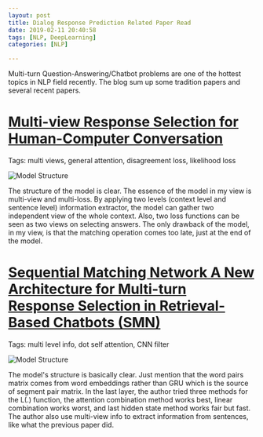 ```yaml
---
layout: post
title: Dialog Response Prediction Related Paper Read
date: 2019-02-11 20:40:58
tags: [NLP, DeepLearning]
categories: [NLP]

---
```


Multi-turn Question-Answering/Chatbot problems are one of the hottest topics in NLP field recently. The blog sum up some tradition papers and several recent papers.

# [Multi-view Response Selection for Human-Computer Conversation](https://www.aclweb.org/anthology/D16-1036)

Tags: multi views, general attention, disagreement loss, likelihood loss

![Model Structure]('Multi-view_Response_Selection_for_Human-Computer_Conversation.png')

The structure of the model is clear. The essence of the model in my view is multi-view and multi-loss. By applying two levels (context level and sentence level) information extractor, the model can gather two independent view of the whole context. Also, two loss functions can be seen as two views on selecting answers. The only drawback of the model, in my view, is that the matching operation comes too late, just at the end of the model.

# [Sequential Matching Network A New Architecture for Multi-turn Response Selection in Retrieval-Based Chatbots (SMN)](https://arxiv.org/abs/1612.01627v2)

Tags: multi level info, dot self attention, CNN filter

![Model Structure](Sequential_Matching_Network_A_New_Architecture_for_Multi-turn.png)

The model's structure is basically clear. Just mention that the word pairs matrix comes from word embeddings rather than GRU which is the source of segment pair matrix. In the last layer, the author tried three methods for the L(.) function, the attention combination method works best, linear combination works worst, and last hidden state method works fair but fast. The author also use multi-view info to extract information from sentences, like what the previous paper did.
